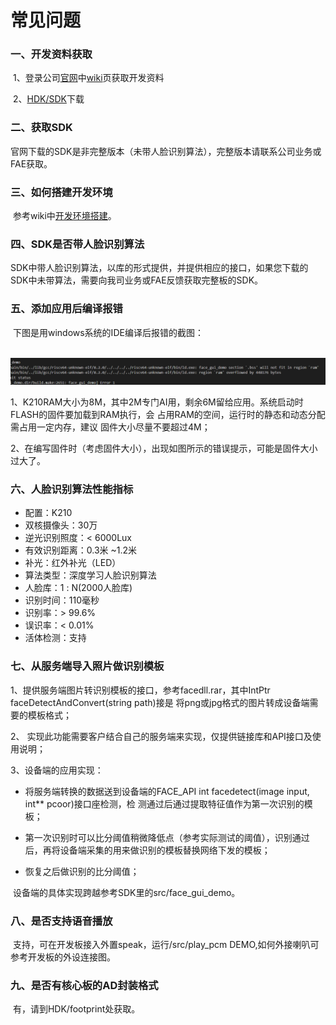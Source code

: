 # 常见问题

### 一、开发资料获取

​			1、登录公司[官网](https://www.ai-alloy.com/)中[wiki](https://wiki.ai-alloy.com/)页获取开发资料

​			2、[HDK/SDK](https://www.ai-alloy.com/download.html)下载

### 二、获取SDK

​			官网下载的SDK是非完整版本（未带人脸识别算法），完整版本请联系公司业务或FAE获取。			

### 三、如何搭建开发环境

​		   参考wiki中[开发环境搭建](https://wiki.ai-alloy.com/ready-intro/env-build)。

### 四、SDK是否带人脸识别算法

​		 SDK中带人脸识别算法，以库的形式提供，并提供相应的接口，如果您下载的SDK中未带算法，需要向我司业务或FAE反馈获取完整板的SDK。

### 五、添加应用后编译报错

​		 下图是用windows系统的IDE编译后报错的截图：

​		    ![](../.gitbook/assets/ram-over-1.png)



1、K210RAM大小为8M，其中2M专门AI用，剩余6M留给应用。系统启动时FLASH的固件要加载到RAM执行，会                占用RAM的空间，运行时的静态和动态分配需占用一定内存，建议 固件大小尽量不要超过4M；

2、在编写固件时（考虑固件大小），出现如图所示的错误提示，可能是固件大小过大了。

### 六、人脸识别算法性能指标

- 配置：K210 
- 双核摄像头：30万
- 逆光识别照度：< 6000Lux
- 有效识别距离：0.3⽶ ~1.2⽶
- 补光：红外补光（LED）
- 算法类型：深度学习⼈脸识别算法
- ⼈脸库：1 : N(2000⼈脸库)
- 识别时间：110毫秒
- 识别率：> 99.6%
- 误识率：< 0.01%
- 活体检测：⽀持

### 七、从服务端导入照片做识别模板

 1、提供服务端图片转识别模板的接口，参考facedll.rar，其中IntPtr faceDetectAndConvert(string path)接是		  将png或jpg格式的图片转成设备端需要的模板格式；

 2、 实现此功能需要客户结合自己的服务端来实现，仅提供链接库和API接口及使用说明；

 3、设备端的应用实现：

- 将服务端转换的数据送到设备端的FACE_API int facedetect(image input, int** pcoor)接口座检测，检 测通过后通过提取特征值作为第一次识别的模板；


- 第一次识别时可以比分阈值稍微降低点（参考实际测试的阈值），识别通过后，再将设备端采集的用来做识别的模板替换网络下发的模板；


-  恢复之后做识别的比分阈值；


​	设备端的具体实现跨越参考SDK里的src/face_gui_demo。

### 八、是否支持语音播放

​			支持，可在开发板接入外置speak，运行/src/play_pcm DEMO,如何外接喇叭可参考开发板的外设连接图。

### 九、是否有核心板的AD封装格式

​			有，请到HDK/footprint处获取。